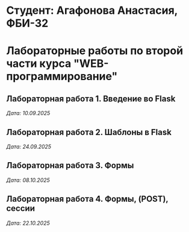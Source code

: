 # Студент: Агафонова Анастасия, ФБИ-32

# Лабораторные работы по второй части курса "WEB-программирование"

## Лабораторная работа 1. Введение во Flask

*Дата: 10.09.2025*

## Лабораторная работа 2. Шаблоны в Flask

*Дата: 24.09.2025*

## Лабораторная работа 3. Формы

*Дата: 08.10.2025*

## Лабораторная работа 4. Формы, (POST), сессии

*Дата: 22.10.2025*
